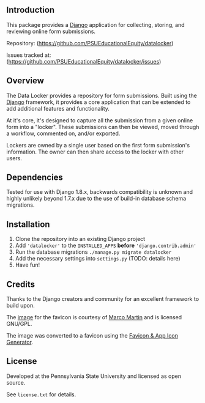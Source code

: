 ## Introduction

This package provides a [Django](http://www.djangoproject.com) application
for collecting, storing, and reviewing online form submissions.

Repository: (https://github.com/PSUEducationalEquity/datalocker)

Issues tracked at: (https://github.com/PSUEducationalEquity/datalocker/issues)


## Overview

The Data Locker provides a repository for form submissions. Built using the
[Django](http://www.djangoproject.com) framework, it provides a core
application that can be extended to add additional features and functionality.

At it's core, it's designed to capture all the submission from a given online
form into a "locker". These submissions can then be viewed, moved through a
workflow, commented on, and/or exported.

Lockers are owned by a single user based on the first form submission's
information. The owner can then share access to the locker with other users.


## Dependencies

Tested for use with Django 1.8.x, backwards compatibility is unknown and highly
unlikely beyond 1.7.x due to the use of build-in database schema migrations.


## Installation

1. Clone the repository into an existing Django project
1. Add `'datalocker'` to the `INSTALLED_APPS` **before** `'django.contrib.admin'`
1. Run the database migrations `./manage.py migrate datalocker`
1. Add the necessary settings into `settings.py` (TODO: details here)
1. Have fun!


## Credits

Thanks to the Django creators and community for an excellent framework to
build upon.

The [image](http://findicons.com/icon/49510/encrypted?id=49510) for the
favicon is courtesy of [Marco Martin](http://notmart.org/blog/) and is
licensed GNU/GPL.

The image was converted to a favicon using the
[Favicon & App Icon Generator](http://www.favicon-generator.org/).


## License

Developed at the Pennsylvania State University and licensed as open source.

See `license.txt` for details.
